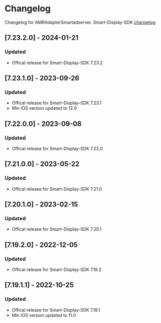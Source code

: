 # Changelog

Changelog for AMRAdapterSmartadserver. 
Smart-Display-SDK [changelog](https://documentation.smartadserver.com/displaySDK/ios/releasenotes.html)

## [7.23.2.0] - 2024-01-21
### Updated
- Offical release for Smart-Display-SDK 7.23.2

## [7.23.1.0] - 2023-09-26
### Updated
- Offical release for Smart-Display-SDK 7.23.1
- Min iOS version updated to 12.0

## [7.22.0.0] - 2023-09-08
### Updated
- Offical release for Smart-Display-SDK 7.22.0

## [7.21.0.0] - 2023-05-22
### Updated
- Offical release for Smart-Display-SDK 7.21.0

## [7.20.1.0] - 2023-02-15
### Updated
- Offical release for Smart-Display-SDK 7.20.1

## [7.19.2.0] - 2022-12-05
### Updated
- Offical release for Smart-Display-SDK 7.19.2

## [7.19.1.1] - 2022-10-25
### Updated
- Offical release for Smart-Display-SDK 7.19.1
- Min iOS version updated to 11.0
